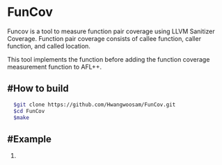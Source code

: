 # FunCov
  Funcov is a tool to measure function pair coverage using LLVM Sanitizer Coverage.
  Function pair coverage consists of callee function, caller function, and called location.

  This tool implements the function before adding the function coverage measurement function to AFL++.

#How to build
------------------------------------
```bash  
  $git clone https://github.com/Hwangwoosam/FunCov.git
  $cd FunCov
  $make
```

#Example
-----------------------------------
1. 
